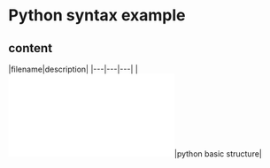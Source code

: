 # Python syntax example 
## content 
|filename|description|
|---|---|---|
|![Basic/01helloworld.py](Basic/01helloworld.py)|python basic structure|
